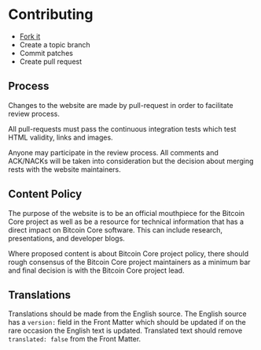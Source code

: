 Contributing
============

 - [Fork it](https://github.com/bitcoin-core/website)
 - Create a topic branch
 - Commit patches
 - Create pull request

## Process

Changes to the website are made by pull-request in order to facilitate review process.

All pull-requests must pass the continuous integration tests which test HTML validity, links and images.

Anyone may participate in the review process. All comments and ACK/NACKs will be taken into consideration but the
decision about merging rests with the website maintainers.

## Content Policy

The purpose of the website is to be an official mouthpiece for the Bitcoin Core project as well as be a resource for technical information
that has a direct impact on Bitcoin Core software. This can include research, presentations, and developer blogs. 

Where proposed content is about Bitcoin Core project policy, there should rough consensus of the Bitcoin Core project maintainers as a minimum bar
and final decision is with the Bitcoin Core project lead.

## Translations

Translations should be made from the English source. The English source has a `version:` field in the Front Matter which should be updated if on the rare
occasion the English text is updated. Translated text should remove `translated: false` from the Front Matter.
